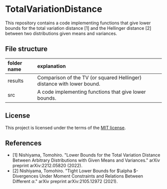 # TotalVariationDistance
This repository contains a code implementing functions that give lower bounds for the total variation distance [1] and the Hellinger distance [2] between two distributions given means and variances.

## File structure
|folder name|explanation                         |
|:--        |:--                          |
|results    |Comparison of the TV (or squared Hellinger) distance with lower bound.|
|src        | A code implementing functions that give lower bounds.|

## License
This project is licensed under the terms of the [MIT license](LICENSE.md).

## References
- [1] Nishiyama, Tomohiro. "Lower Bounds for the Total Variation Distance Between Arbitrary Distributions with Given Means and Variances." arXiv preprint arXiv:2212.05820 (2022).
- [2] Nishiyama, Tomohiro. "Tight Lower Bounds for $\alpha $-Divergences Under Moment Constraints and Relations Between Different $\alpha$." arXiv preprint arXiv:2105.12972 (2021).
